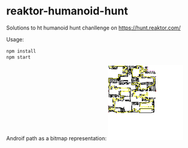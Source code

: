 # reaktor-humanoid-hunt
Solutions to ht humanoid hunt chanllenge on https://hunt.reaktor.com/

Usage:
```
npm install
npm start
```
Androif path as a bitmap representation:
![bmp representation of the android path](OUT.bmp)
